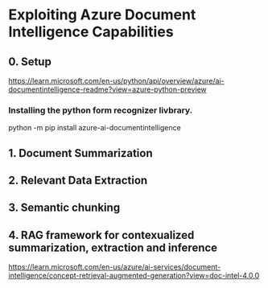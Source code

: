# Exploiting Azure Document Intelligence Capabilities

## 0. Setup
https://learn.microsoft.com/en-us/python/api/overview/azure/ai-documentintelligence-readme?view=azure-python-preview

### Installing the python form recognizer livbrary. 
python -m pip install azure-ai-documentintelligence

## 1. Document Summarization
## 2. Relevant Data Extraction
## 3. Semantic chunking
## 4. RAG framework for contexualized summarization, extraction and inference
https://learn.microsoft.com/en-us/azure/ai-services/document-intelligence/concept-retrieval-augmented-generation?view=doc-intel-4.0.0

